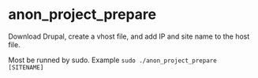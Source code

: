 anon_project_prepare
====================

Download Drupal, create a vhost file, and add IP and site name to the host file.

Most be runned by sudo. Example <code>sudo ./anon_project_prepare [SITENAME]</code>

